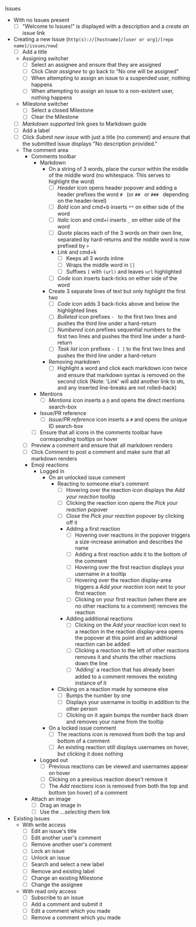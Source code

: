 Issues
  - With no Issues present
    - [ ] "Welcome to Issues!" is displayed with a description and a *create an issue* link
  - Creating a new Issue (`http(s)://[hostname]/[user or org]/[repo name]/issues/new`)
    - [ ] Add a title
    - Assigning switcher
      - [ ] Select an assignee and ensure that they are assigned
      - [ ] Click *Clear assignee* to go back to "No one will be assigned"
      - [ ] When attempting to assign an issue to a suspended user, nothing happens
      - [ ] When attempting to assign an issue to a non-existent user, nothing happens
    - Milestone switcher
      - [ ] Select a closed Milestone
      - [ ] Clear the Milestone
    - [ ] *Markdown supported* link goes to Markdown guide
    - [ ] Add a label
    - [ ] Click *Submit new issue* with just a title (no comment) and ensure that the submitted issue displays "No description provided."
    - The comment area
      - Comments toolbar
        - Markdown
          - On a string of 3 words, place the cursor within the middle of the middle word (no whitespace. This serves to highlight the word)
            - [ ] *Header* icon opens header popover and adding a header prefixes the word `# ` (or `## ` or `### ` depending on the header-level)
            - [ ] *Bold* icon and cmd+b inserts `**` on either side of the word
            - [ ] *Italic* icon and cmd+i inserts `_` on either side of the word
            - [ ] *Quote* places each of the 3 words on their own line, separated by hard-returns and the middle word is now prefixed by `> `
            - *Link* and cmd+k
              - [ ] Keeps all 3 words inline
              - [ ] Wraps the middle word in `[]`
              - [ ] Suffixes `]` with `(url)` and leaves `url` highlighted
            - [ ] *Code* icon inserts back-ticks on either side of the word
          - Create 3 separate lines of text but only highlight the first two
            - [ ] *Code* icon adds 3 back-ticks above and below the highlighted lines
            - [ ] *Bulleted* icon prefixes `- ` to the first two lines and pushes the third line under a hard-return
            - [ ] *Numbered* icon prefixes sequential numbers to the first two lines and pushes the third line under a hard-return
            - [ ] *Task list* icon prefixes `- [ ]` to the first two lines and pushes the third line under a hard-return
          - Removing markdown
            - [ ] Highlight a word and click each markdown icon twice and ensure that markdown syntax is removed on the second click (Note: '*Link*' will add another link to `URL` and any inserted line-breaks are not rolled-back)
        - Mentions
          - [ ] *Mentions* icon inserts a `@` and opens the direct mentions search-box
        - Issue/PR reference
          - [ ] *Issue/PR reference* icon inserts a `#` and opens the unique ID search-box
        - [ ] Ensure that all icons in the comments toolbar have corresponding tooltips on hover
      - [ ] Preview a comment and ensure that all markdown renders
      - [ ] Click *Comment* to post a comment and make sure that all markdown renders
      - Emoji reactions
        - Logged in
          - On an unlocked issue comment
            - Reacting to someone else's comment
              - [ ] Hovering over the reaction icon displays the *Add your reaction* tooltip
              - [ ] Clicking the reaction icon opens the *Pick your reaction* popover
              - [ ] Close the *Pick your reaction* popover by clicking off it
              - Adding a first reaction
                - [ ] Hovering over reactions in the popover triggers a size-increase animation and describes the name
                - [ ] Adding a first reaction adds it to the bottom of the comment
                - [ ] Hovering over the first reaction displays your username in a tooltip
                - [ ] Hovering over the reaction display-area triggers a *Add your reaction* icon next to your first reaction
                - [ ] Clicking on your first reaction (when there are no other reactions to a comment) removes the reaction
              - Adding additional reactions
                - [ ] Clicking on the *Add your reaction* icon next to a reaction in the reaction display-area opens the popover at this point and an additional reaction can be added
                - [ ] Clicking a reaction to the left of other reactions removes it and shunts the other reactions down the line
                - [ ] 'Adding' a reaction that has already been added to a comment removes the existing instance of it
            - Clicking on a reaction made by someone else
              - [ ] Bumps the number by one
              - [ ] Displays your username in tooltip in addition to the other person
              - [ ] Clicking on it again bumps the number back down and removes your name from the tooltip
          - On a locked issue comment
            - [ ] The reactions icon is removed from both the top and bottom of a comment
            - [ ] An existing reaction still displays usernames on hover, but clicking it does nothing
        - Logged out
          - [ ] Previous reactions can be viewed and usernames appear on hover
          - [ ] Clicking on a previous reaction doesn't remove it
          - [ ] The *Add reactions* icon is removed from both the top and bottom (on hover) of a comment
      - Attach an image
        - [ ] Drag an image in
        - [ ] Use the *…selecting them* link
  - Existing issues
    - With write access
      - [ ] Edit an issue's title
      - [ ] Edit another user's comment
      - [ ] Remove another user's comment
      - [ ] Lock an issue
      - [ ] Unlock an issue
      - [ ] Search and select a new label
      - [ ] Remove and existing label
      - [ ] Change an existing Milestone
      - [ ] Change the assignee
    - With read only access
      - [ ] Subscribe to an issue
      - [ ] Add a comment and submit it
      - [ ] Edit a comment which you made
      - [ ] Remove a comment which you made
